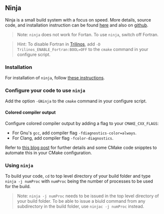 ## Ninja
Ninja is a small build system with a focus on speed. More details, source code, and installation instruction can be found [here](https://ninja-build.org) and also on [github](https://github.com/ninja-build/ninja).

>Note: ```ninja``` does not work for Fortan. To use ```ninja```, switch off Fortran.

>Hint: To disable Fortran in [Trilinos](github.com:trilinos/Trilinos.git), add ```-D Trilinos_ENABLE_Fortran:BOOL=OFF``` to the ```cmake``` command in your configure script.

### Installation
For installation of ```ninja```, follow [these instructions](https://ninja-build.org).

### Configure your code to use ```ninja```
Add the option ```-GNinja``` to the ```cmake``` command in your configure script.

#### Colored compiler output
Configure colored compiler output by adding a flag to your `CMAKE_CXX_FLAGS`:

- For Gnu's `gcc`, add compiler flag `-fdiagnostics-color=always`. 
- For Clang,  add compiler flag `-fcolor-diagnostics`. 

Refer to [this blog post](https://medium.com/@alasher/colored-c-compiler-output-with-ninja-clang-gcc-10bfe7f2b949) for further details and some CMake code snipptes to automate this in your CMake configuration.

### Using ```ninja```
To build your code, ```cd``` to top level directory of your build folder and type ```ninja -j numProc``` with ```numProc``` being the number of processes to be used for the build.

> Note: ```ninja -j numProc``` needs to be issued in the top level directory of your build folder. To be able to issue a biuld command from any subdirectory in the build folder, use ```ninjac -j numProc``` instead.
